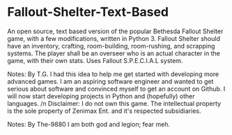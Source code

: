 # Fallout-Shelter-Text-Based
An open source, text based version of the popular Bethesda Fallout Shelter game, with a few modifications, written in Python 3.
Fallout Shelter should have an inventory, crafting, room-building, room-rushing, and scrapping systems. The player shall be an overseer who is an actual character in the game, with their own stats. Uses Fallout S.P.E.C.I.A.L system.


Notes: By T.G.
I had this idea to help me get started with developing more advanced games. I am an aspiring software engineer and wanted to get serious about software and convinced myself to get an account on Github. I will now start developing projects in Python and (hopefully) other languages. 
/n
Disclaimer: I do not own this game. The intellectual property is the sole property of Zenimax Ent. and it's respected subsidiaries.

Notes: By The-9880
I am both god and legion; fear meh.
